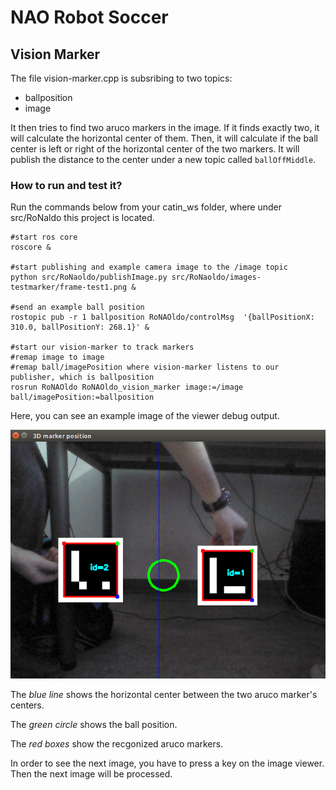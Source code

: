 # NAO Robot Soccer 


## Vision Marker

The file vision-marker.cpp is subsribing to two topics:

* ballposition
* image 

It then tries to find two aruco markers in the image. If it finds exactly two, it will calculate the horizontal center of them. Then, it will calculate if the ball center is left or right of the horizontal center of the two markers. It will publish the distance to the center under a new topic called `ballOffMiddle`.


### How to run and test it?

Run the commands below from your catin_ws folder, where under src/RoNaldo this project is located.


```
#start ros core
roscore &

#start publishing and example camera image to the /image topic
python src/RoNaoldo/publishImage.py src/RoNaoldo/images-testmarker/frame-test1.png &

#send an example ball position
rostopic pub -r 1 ballposition RoNAOldo/controlMsg  '{ballPositionX: 310.0, ballPositionY: 268.1}' &

#start our vision-marker to track markers
#remap image to image
#remap ball/imagePosition where vision-marker listens to our publisher, which is ballposition
rosrun RoNAOldo RoNAOldo_vision_marker image:=/image ball/imagePosition:=ballposition

```

Here, you can see an example image of the viewer debug output.

![Image](screenshots/vision-marker-1.png?raw=true)

The *blue line* shows the horizontal center between the two aruco marker's centers.

The *green circle* shows the ball position.

The *red boxes* show the recgonized aruco markers.



In order to see the next image, you have to press a key on the image viewer.
Then the next image will be processed.
